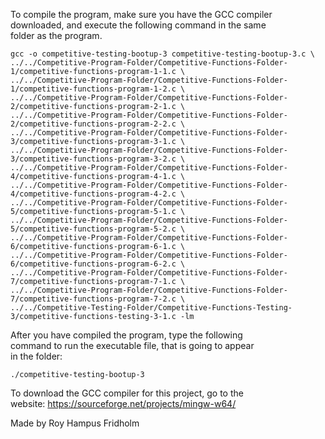 
To compile the program, make sure you have the GCC compiler  
downloaded, and execute the following command in  the  same  
folder as the program.

```
gcc -o competitive-testing-bootup-3 competitive-testing-bootup-3.c \
../../Competitive-Program-Folder/Competitive-Functions-Folder-1/competitive-functions-program-1-1.c \
../../Competitive-Program-Folder/Competitive-Functions-Folder-1/competitive-functions-program-1-2.c \
../../Competitive-Program-Folder/Competitive-Functions-Folder-2/competitive-functions-program-2-1.c \
../../Competitive-Program-Folder/Competitive-Functions-Folder-2/competitive-functions-program-2-2.c \
../../Competitive-Program-Folder/Competitive-Functions-Folder-3/competitive-functions-program-3-1.c \
../../Competitive-Program-Folder/Competitive-Functions-Folder-3/competitive-functions-program-3-2.c \
../../Competitive-Program-Folder/Competitive-Functions-Folder-4/competitive-functions-program-4-1.c \
../../Competitive-Program-Folder/Competitive-Functions-Folder-4/competitive-functions-program-4-2.c \
../../Competitive-Program-Folder/Competitive-Functions-Folder-5/competitive-functions-program-5-1.c \
../../Competitive-Program-Folder/Competitive-Functions-Folder-5/competitive-functions-program-5-2.c \
../../Competitive-Program-Folder/Competitive-Functions-Folder-6/competitive-functions-program-6-1.c \
../../Competitive-Program-Folder/Competitive-Functions-Folder-6/competitive-functions-program-6-2.c \
../../Competitive-Program-Folder/Competitive-Functions-Folder-7/competitive-functions-program-7-1.c \
../../Competitive-Program-Folder/Competitive-Functions-Folder-7/competitive-functions-program-7-2.c \
../../Competitive-Testing-Folder/Competitive-Functions-Testing-3/competitive-functions-testing-3-1.c -lm
```

After you have compiled the  program,  type  the  following  
command to run the executable file, that is going to appear  
in the folder:

```
./competitive-testing-bootup-3
```

To download the GCC compiler for this project,  go  to  the  
website: https://sourceforge.net/projects/mingw-w64/

Made by Roy Hampus Fridholm
